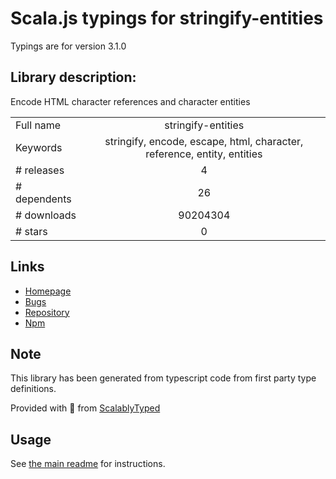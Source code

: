 
# Scala.js typings for stringify-entities

Typings are for version 3.1.0

## Library description:
Encode HTML character references and character entities

|                    |                 |
| ------------------ | :-------------: |
| Full name          | stringify-entities |
| Keywords           | stringify, encode, escape, html, character, reference, entity, entities |
| # releases         | 4 |
| # dependents       | 26 |
| # downloads        | 90204304 |
| # stars            | 0 |

## Links
- [Homepage](https://github.com/wooorm/stringify-entities#readme)
- [Bugs](https://github.com/wooorm/stringify-entities/issues)
- [Repository](https://github.com/wooorm/stringify-entities)
- [Npm](https://www.npmjs.com/package/stringify-entities)
    


## Note
This library has been generated from typescript code from first party type definitions.

Provided with :purple_heart: from [ScalablyTyped](https://github.com/oyvindberg/ScalablyTyped)

## Usage
See [the main readme](../../readme.md) for instructions.


